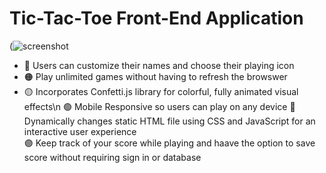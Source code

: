 # Tic-Tac-Toe Front-End Application 
(![screenshot](https://user-images.githubusercontent.com/87944545/229684356-24c0e42e-d8c4-4cd1-bc4f-7689ea26a1be.jpg "Visual of the game played on a browser")

* 🔴 Users can customize their names and choose their playing icon 
* 🟠 Play unlimited games without having to refresh the browswer 
* 🟡 Incorporates Confetti.js library for colorful, fully animated visual effects\n
🟢 Mobile Responsive so users can play on any device
🔵 Dynamically changes static HTML file using CSS and JavaScript for an interactive user experience  
🟣 Keep track of your score while playing and haave the option to save score without requiring sign in or database 

